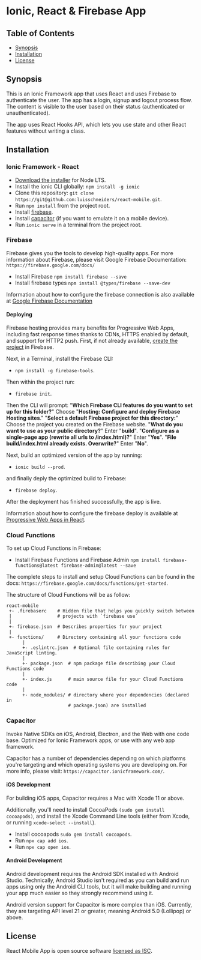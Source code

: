 # Ionic, React & Firebase App

## Table of Contents

- [Synopsis](#synopsis)
- [Installation](#installation)
- [License](#license)

## Synopsis

This is an Ionic Framework app that uses React and uses Firebase to authenticate the user.
The app has a login, signup and logout process flow. The content is visible to the user based on their status (authenticated or unauthenticated).

The app uses React Hooks API, which lets you use state and other React features without writing a class.


## Installation

### Ionic Framework - React 
* [Download the installer](https://nodejs.org/) for Node LTS.
* Install the ionic CLI globally: `npm install -g ionic`
* Clone this repository: `git clone https://git@github.com:luisschneiders/react-mobile.git`.
* Run `npm install` from the project root.
* Install [firebase](#firebase).
* Install [capacitor](#capacitor) (if you want to emulate it on a mobile device).
* Run `ionic serve` in a terminal from the project root.

### Firebase ###
Firebase gives you the tools to develop high-quality apps. For more information about Firebase, please visit Google Firebase Documentation: `https://firebase.google.com/docs/`

* Install Firebase `npm install firebase --save`
* Install firebase types `npm install @types/firebase --save-dev`

Information about how to configure the firebase connection is also available at [Google Firebase Documentation](https://firebase.google.com/docs/)

#### Deploying ####
Firebase hosting provides many benefits for Progressive Web Apps, including fast response times thanks to CDNs, HTTPS enabled by default, and support for HTTP2 push. 
First, if not already available, [create the project](https://console.firebase.google.com/) in Firebase.

Next, in a Terminal, install the Firebase CLI:
* `npm install -g firebase-tools`.

Then within the project run:
* `firebase init`.

Then the CLI will prompt:
"**Which Firebase CLI features do you want to set up for this folder?**" Choose "**Hosting: Configure and deploy Firebase Hosting sites**."
"**Select a default Firebase project for this directory:**" Choose the project you created on the Firebase website.
"**What do you want to use as your public directory?**" Enter "**build**".
"**Configure as a single-page app (rewrite all urls to /index.html)?**" Enter "**Yes**".
"**File build/index.html already exists. Overwrite?**" Enter "**No**".

Next, build an optimized version of the app by running:
* `ionic build --prod`.

and finally deply the optimized build to Firebase:
* `firebase deploy`.

After the deployment has finished successfully, the app is live.

Information about how to configure the firebase deploy is available at [Progressive Web Apps in React](https://ionicframework.com/docs/react/pwa).

### Cloud Functions ###
To set up Cloud Functions in Firebase:
* Install Firebase Functions and Firebase Admin `npm install firebase-functions@latest firebase-admin@latest --save`

The complete steps to install and setup Cloud Functions can be found in the docs: `https://firebase.google.com/docs/functions/get-started`.

The structure of Cloud Functions will be as follow:
```
react-mobile
 +- .firebaserc    # Hidden file that helps you quickly switch between
 |                 # projects with `firebase use`
 |
 +- firebase.json  # Describes properties for your project
 |
 +- functions/     # Directory containing all your functions code
      |
      +- .eslintrc.json  # Optional file containing rules for JavaScript linting.
      |
      +- package.json  # npm package file describing your Cloud Functions code
      |
      +- index.js      # main source file for your Cloud Functions code
      |
      +- node_modules/ # directory where your dependencies (declared in
                       # package.json) are installed
```

### Capacitor ###
Invoke Native SDKs on iOS, Android, Electron, and the Web with one code base. Optimized for Ionic Framework apps, or use with any web app framework.

Capacitor has a number of dependencies depending on which platforms you're targeting and which operating systems you are developing on. For more info, please visit: `https://capacitor.ionicframework.com/`.

#### iOS Development ####
For building iOS apps, Capacitor requires a Mac with Xcode 11 or above. 

Additionally, you'll need to install CocoaPods `(sudo gem install cocoapods)`, and install the Xcode Command Line tools (either from Xcode, or running `xcode-select --install`).
* Install cocoapods `sudo gem install cocoapods`.
* Run `npx cap add ios`.
* Run `npx cap open ios`.

#### Android Development ####
Android development requires the Android SDK installed with Android Studio. Technically, Android Studio isn't required as you can build and run apps using only the Android CLI tools, but it will make building and running your app much easier so they strongly recommend using it.

Android version support for Capacitor is more complex than iOS. Currently, they are targeting API level 21 or greater, meaning Android 5.0 (Lollipop) or above.

## License

React Mobile App is open source software [licensed as ISC](https://github.com/luisschneiders/react-mobile/blob/master/LICENSE).
